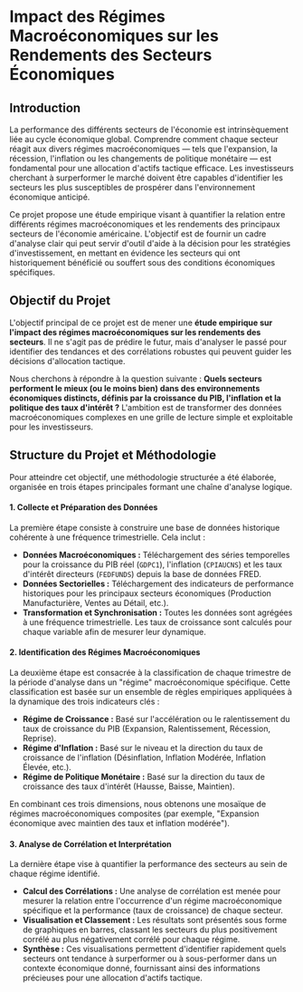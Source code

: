 # Impact des Régimes Macroéconomiques sur les Rendements des Secteurs Économiques

## Introduction

La performance des différents secteurs de l'économie est intrinsèquement liée au cycle économique global. Comprendre comment chaque secteur réagit aux divers régimes macroéconomiques — tels que l'expansion, la récession, l'inflation ou les changements de politique monétaire — est fondamental pour une allocation d'actifs tactique efficace. Les investisseurs cherchant à surperformer le marché doivent être capables d'identifier les secteurs les plus susceptibles de prospérer dans l'environnement économique anticipé.

Ce projet propose une étude empirique visant à quantifier la relation entre différents régimes macroéconomiques et les rendements des principaux secteurs de l'économie américaine. L'objectif est de fournir un cadre d'analyse clair qui peut servir d'outil d'aide à la décision pour les stratégies d'investissement, en mettant en évidence les secteurs qui ont historiquement bénéficié ou souffert sous des conditions économiques spécifiques.

## Objectif du Projet

L'objectif principal de ce projet est de mener une **étude empirique sur l'impact des régimes macroéconomiques sur les rendements des secteurs**. Il ne s'agit pas de prédire le futur, mais d'analyser le passé pour identifier des tendances et des corrélations robustes qui peuvent guider les décisions d'allocation tactique.

Nous cherchons à répondre à la question suivante : **Quels secteurs performent le mieux (ou le moins bien) dans des environnements économiques distincts, définis par la croissance du PIB, l'inflation et la politique des taux d'intérêt ?** L'ambition est de transformer des données macroéconomiques complexes en une grille de lecture simple et exploitable pour les investisseurs.

## Structure du Projet et Méthodologie

Pour atteindre cet objectif, une méthodologie structurée a été élaborée, organisée en trois étapes principales formant une chaîne d'analyse logique.

#### 1. Collecte et Préparation des Données
La première étape consiste à construire une base de données historique cohérente à une fréquence trimestrielle. Cela inclut :
-   **Données Macroéconomiques :** Téléchargement des séries temporelles pour la croissance du PIB réel (`GDPC1`), l'inflation (`CPIAUCNS`) et les taux d'intérêt directeurs (`FEDFUNDS`) depuis la base de données FRED.
-   **Données Sectorielles :** Téléchargement des indicateurs de performance historiques pour les principaux secteurs économiques (Production Manufacturière, Ventes au Détail, etc.).
-   **Transformation et Synchronisation :** Toutes les données sont agrégées à une fréquence trimestrielle. Les taux de croissance sont calculés pour chaque variable afin de mesurer leur dynamique.

#### 2. Identification des Régimes Macroéconomiques
La deuxième étape est consacrée à la classification de chaque trimestre de la période d'analyse dans un "régime" macroéconomique spécifique. Cette classification est basée sur un ensemble de règles empiriques appliquées à la dynamique des trois indicateurs clés :
-   **Régime de Croissance :** Basé sur l'accélération ou le ralentissement du taux de croissance du PIB (Expansion, Ralentissement, Récession, Reprise).
-   **Régime d'Inflation :** Basé sur le niveau et la direction du taux de croissance de l'inflation (Désinflation, Inflation Modérée, Inflation Élevée, etc.).
-   **Régime de Politique Monétaire :** Basé sur la direction du taux de croissance des taux d'intérêt (Hausse, Baisse, Maintien).

En combinant ces trois dimensions, nous obtenons une mosaïque de régimes macroéconomiques composites (par exemple, "Expansion économique avec maintien des taux et inflation modérée").

#### 3. Analyse de Corrélation et Interprétation
La dernière étape vise à quantifier la performance des secteurs au sein de chaque régime identifié.
-   **Calcul des Corrélations :** Une analyse de corrélation est menée pour mesurer la relation entre l'occurrence d'un régime macroéconomique spécifique et la performance (taux de croissance) de chaque secteur.
-   **Visualisation et Classement :** Les résultats sont présentés sous forme de graphiques en barres, classant les secteurs du plus positivement corrélé au plus négativement corrélé pour chaque régime.
-   **Synthèse :** Ces visualisations permettent d'identifier rapidement quels secteurs ont tendance à surperformer ou à sous-performer dans un contexte économique donné, fournissant ainsi des informations précieuses pour une allocation d'actifs tactique.